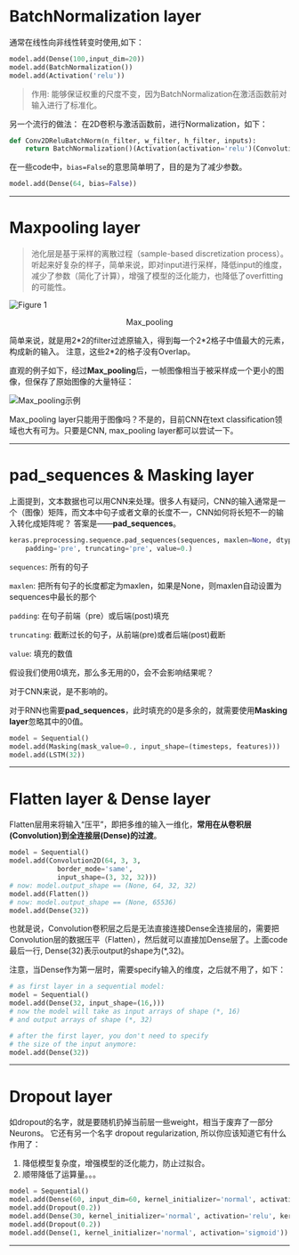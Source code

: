 # BatchNormalization layer

通常在线性向非线性转变时使用,如下：

```python
model.add(Dense(100,input_dim=20))
model.add(BatchNormalization())
model.add(Activation('relu'))
```

> 作用: 能够保证权重的尺度不变，因为BatchNormalization在激活函数前对输入进行了标准化。

另一个流行的做法：
在2D卷积与激活函数前，进行Normalization，如下：

```python
def Conv2DReluBatchNorm(n_filter, w_filter, h_filter, inputs):
    return BatchNormalization()(Activation(activation='relu')(Convolution2D(n_filter, w_filter, h_filter, border_mode='same')(inputs)))
```

在一些code中，`bias=False`的意思简单明了，目的是为了减少参数。

```python
model.add(Dense(64, bias=False))
```

----------
# Maxpooling layer

> 池化层是基于采样的离散过程（sample-based discretization process）。听起来好复杂的样子，简单来说，即对input进行采样，降低input的维度，减少了参数（简化了计算），增强了模型的泛化能力，也降低了overfitting的可能性。

![Figure 1](https://github.com/Eurus-Holmes/keras_learning/raw/master/images/1.png)

<p align="center">Max_pooling</p>

简单来说，就是用2\*2的filter过滤原输入，得到每一个2\*2格子中值最大的元素，构成新的输入。
注意，这些2\*2的格子没有Overlap。

直观的例子如下，经过**Max_pooling**后，一帧图像相当于被采样成一个更小的图像，但保存了原始图像的大量特征：

![Max_pooling示例](http://upload-images.jianshu.io/upload_images/2528310-d7761035ec7517a5.png?imageMogr2/auto-orient/strip%7CimageView2/2/w/500)

Max_pooling layer只能用于图像吗？不是的，目前CNN在text classification领域也大有可为。只要是CNN, max_pooling layer都可以尝试一下。

----------
# pad_sequences & Masking layer

上面提到，文本数据也可以用CNN来处理。很多人有疑问，CNN的输入通常是一个（图像）矩阵，而文本中句子或者文章的长度不一，CNN如何将长短不一的输入转化成矩阵呢？
答案是——**pad_sequences**。

```python
keras.preprocessing.sequence.pad_sequences(sequences, maxlen=None, dtype='int32',
    padding='pre', truncating='pre', value=0.)
```

`sequences`: 所有的句子

`maxlen`: 把所有句子的长度都定为maxlen，如果是None，则maxlen自动设置为sequences中最长的那个

`padding`: 在句子前端（pre）或后端(post)填充

`truncating`: 截断过长的句子，从前端(pre)或者后端(post)截断

`value`: 填充的数值

假设我们使用0填充，那么多无用的0，会不会影响结果呢？

对于CNN来说，是不影响的。

对于RNN也需要**pad_sequences**，此时填充的0是多余的，就需要使用**Masking layer**忽略其中的0值。

```python
model = Sequential()
model.add(Masking(mask_value=0., input_shape=(timesteps, features)))
model.add(LSTM(32))
```

----------
# Flatten layer & Dense layer

Flatten层用来将输入“压平”，即把多维的输入一维化，**常用在从卷积层(Convolution)到全连接层(Dense)的过渡**。

```python
model = Sequential()
model.add(Convolution2D(64, 3, 3,
            border_mode='same',
            input_shape=(3, 32, 32)))
# now: model.output_shape == (None, 64, 32, 32)
model.add(Flatten())
# now: model.output_shape == (None, 65536)
model.add(Dense(32))
```

也就是说，Convolution卷积层之后是无法直接连接Dense全连接层的，需要把Convolution层的数据压平（Flatten），然后就可以直接加Dense层了。上面code最后一行, Dense(32)表示output的shape为(*,32)。

注意，当Dense作为第一层时，需要specify输入的维度，之后就不用了，如下：

```python
# as first layer in a sequential model:
model = Sequential()
model.add(Dense(32, input_shape=(16,)))
# now the model will take as input arrays of shape (*, 16)
# and output arrays of shape (*, 32)

# after the first layer, you don't need to specify
# the size of the input anymore:
model.add(Dense(32))
```

----------
# Dropout layer

如dropout的名字，就是要随机扔掉当前层一些weight，相当于废弃了一部分Neurons。
它还有另一个名字 dropout regularization, 所以你应该知道它有什么作用了：

 1. 降低模型复杂度，增强模型的泛化能力，防止过拟合。
 2. 顺带降低了运算量。。。

```python
model = Sequential()
model.add(Dense(60, input_dim=60, kernel_initializer='normal', activation='relu', kernel_constraint=maxnorm(3)))
model.add(Dropout(0.2))
model.add(Dense(30, kernel_initializer='normal', activation='relu', kernel_constraint=maxnorm(3)))
model.add(Dropout(0.2))
model.add(Dense(1, kernel_initializer='normal', activation='sigmoid'))
```

----------


